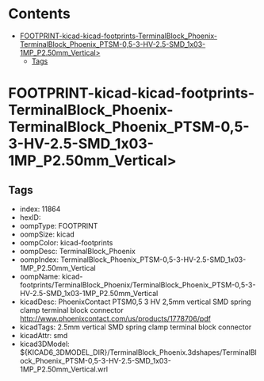 



Contents
========

* [FOOTPRINT-kicad-kicad-footprints-TerminalBlock_Phoenix-TerminalBlock_Phoenix_PTSM-0,5-3-HV-2.5-SMD_1x03-1MP_P2.50mm_Vertical>](#footprint-kicad-kicad-footprints-terminalblock_phoenix-terminalblock_phoenix_ptsm-05-3-hv-25-smd_1x03-1mp_p250mm_vertical)
	* [Tags](#tags)

# FOOTPRINT-kicad-kicad-footprints-TerminalBlock_Phoenix-TerminalBlock_Phoenix_PTSM-0,5-3-HV-2.5-SMD_1x03-1MP_P2.50mm_Vertical>

## Tags

- index: 11864
- hexID: 
- oompType: FOOTPRINT
- oompSize: kicad
- oompColor: kicad-footprints
- oompDesc: TerminalBlock_Phoenix
- oompIndex: TerminalBlock_Phoenix_PTSM-0,5-3-HV-2.5-SMD_1x03-1MP_P2.50mm_Vertical
- oompName: kicad-footprints/TerminalBlock_Phoenix/TerminalBlock_Phoenix_PTSM-0,5-3-HV-2.5-SMD_1x03-1MP_P2.50mm_Vertical
- kicadDesc: PhoenixContact PTSM0,5 3 HV 2,5mm vertical SMD spring clamp terminal block connector http://www.phoenixcontact.com/us/products/1778706/pdf
- kicadTags: 2.5mm vertical SMD spring clamp terminal block connector
- kicadAttr: smd
- kicad3DModel: ${KICAD6_3DMODEL_DIR}/TerminalBlock_Phoenix.3dshapes/TerminalBlock_Phoenix_PTSM-0,5-3-HV-2.5-SMD_1x03-1MP_P2.50mm_Vertical.wrl
